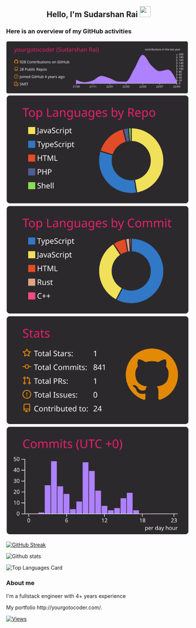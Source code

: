 <h2 align="center">Hello, I'm Sudarshan Rai  <img src="https://user-images.githubusercontent.com/39955420/147578264-bae0526c-028a-49d2-8af8-d08bb4edbd2a.gif" height="30" width="30"></h2>

<h3>Here is an overview of my GitHub activities</h3> 

<!-- Github Profile Summary -->
![](https://raw.githubusercontent.com/yourgotocoder/yourgotocoder/main/profile-summary-card-output/monokai/0-profile-details.svg)
![](https://raw.githubusercontent.com/yourgotocoder/yourgotocoder/main/profile-summary-card-output/monokai/1-repos-per-language.svg)
![](https://raw.githubusercontent.com/yourgotocoder/yourgotocoder/main/profile-summary-card-output/monokai/2-most-commit-language.svg)
![](https://raw.githubusercontent.com/yourgotocoder/yourgotocoder/main/profile-summary-card-output/monokai/3-stats.svg)
![](https://raw.githubusercontent.com/yourgotocoder/yourgotocoder/main/profile-summary-card-output/monokai/4-productive-time.svg)
<!--Keeping the streak alive  -->
[![GitHub Streak](http://github-readme-streak-stats.herokuapp.com?user=yourgotocoder&theme=monokai-metallian)](https://git.io/streak-stats)

![Github stats](https://github-readme-stats.vercel.app/api?username=yourgotocoder&theme=monokai&show_icons=true&count_private=true_hide_rank=false_show_owner_true)

![Top Languages Card](https://github-readme-stats.vercel.app/api/top-langs/?username=yourgotocoder&theme=monokai)

<h3>About me</h3>
<p>I'm a fullstack engineer with 4+ years experience</p> 
<p>My portfolio http://yourgotocoder.com/.</p> 


[![Views](https://komarev.com/ghpvc/?username=yourgotocoder&color=yellow&style=for-the-badge&label=PORTFOLIO+VIEWS)](https://yourgotocoder.com/) 
